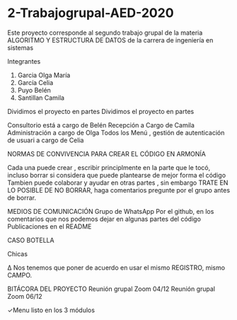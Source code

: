 # 2-Trabajogrupal-AED-2020
Este proyecto corresponde al segundo trabajo grupal de la materia ALGORITMO Y ESTRUCTURA DE DATOS de la carrera de ingeniería en sistemas

Integrantes

1)   Garcia Olga María
2)   García Celia
3)   Puyo  Belén
4)   Santillan Camila

Dividimos el proyecto en partes
Dividimos el proyecto en partes


Consultorio  está a cargo de Belén
Recepción a Cargo de  Camila
Administración a cargo de Olga
Todos los Menú , gestión de autenticación de usuari a cargo de Celia


NORMAS DE CONVIVENCIA PARA CREAR EL CÓDIGO EN ARMONÍA

Cada una puede crear , escribir principlmente en la parte  que le tocó, incluso borrar si considera que puede plantearse de mejor forma el código
Tambien puede colaborar y ayudar en otras partes , sin embargo TRATE EN LO POSIBLE DE NO BORRAR, haga comentarios pregunte por el grupo antes de borrar.

MEDIOS DE COMUNICACIÓN
Grupo de WhatsApp
Por el github, en los comentarios que nos podemos dejar en algunas partes del código
Publicaciones en el README


CASO BOTELLA

Chicas

∆ Nos tenemos que poner de acuerdo en usar el mismo REGISTRO, mismo CAMPO.


BITÁCORA DEL PROYECTO
Reunión grupal Zoom 04/12
Reunión grupal Zoom 06/12

✓Menu listo en los 3 módulos
